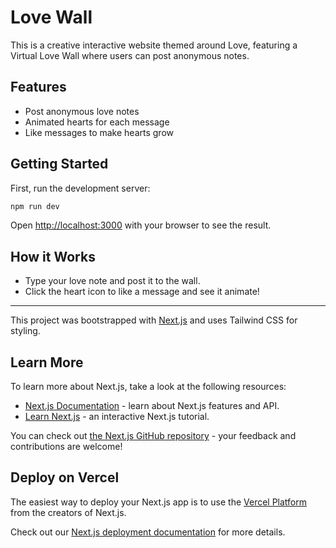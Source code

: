 # Love Wall

This is a creative interactive website themed around Love, featuring a Virtual Love Wall where users can post anonymous notes.

## Features
- Post anonymous love notes
- Animated hearts for each message
- Like messages to make hearts grow

## Getting Started

First, run the development server:

```bash
npm run dev
```

Open [http://localhost:3000](http://localhost:3000) with your browser to see the result.

## How it Works
- Type your love note and post it to the wall.
- Click the heart icon to like a message and see it animate!

---

This project was bootstrapped with [Next.js](https://nextjs.org) and uses Tailwind CSS for styling.

## Learn More

To learn more about Next.js, take a look at the following resources:

- [Next.js Documentation](https://nextjs.org/docs) - learn about Next.js features and API.
- [Learn Next.js](https://nextjs.org/learn) - an interactive Next.js tutorial.

You can check out [the Next.js GitHub repository](https://github.com/vercel/next.js) - your feedback and contributions are welcome!

## Deploy on Vercel

The easiest way to deploy your Next.js app is to use the [Vercel Platform](https://vercel.com/new?utm_medium=default-template&filter=next.js&utm_source=create-next-app&utm_campaign=create-next-app-readme) from the creators of Next.js.

Check out our [Next.js deployment documentation](https://nextjs.org/docs/app/building-your-application/deploying) for more details.
